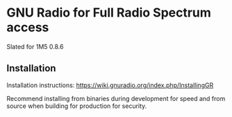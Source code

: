 # GNU Radio for Full Radio Spectrum access
Slated for 1M5 0.8.6

## Installation
Installation instructions: https://wiki.gnuradio.org/index.php/InstallingGR

Recommend installing from binaries during development for speed and from source
when building for production for security.